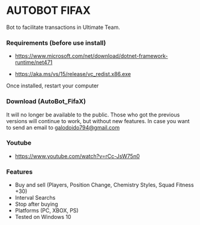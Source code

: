 # AUTOBOT FIFAX

Bot to facilitate transactions in Ultimate Team.

### Requirements (before use install)

* https://www.microsoft.com/net/download/dotnet-framework-runtime/net471

* https://aka.ms/vs/15/release/vc_redist.x86.exe

Once installed, restart your computer

### Download (AutoBot_FifaX)
It will no longer be available to the public. Those who got the previous versions will continue to work, but without new features.
In case you want to send an email to galodoido794@gmail.com

### Youtube
* https://www.youtube.com/watch?v=rCc-JsW75n0

### Features
* Buy and sell (Players, Position Change, Chemistry Styles, Squad Fitness +30)
* Interval Searchs
* Stop after buying
* Platforms (PC, XBOX, PS)
* Tested on Windows 10


